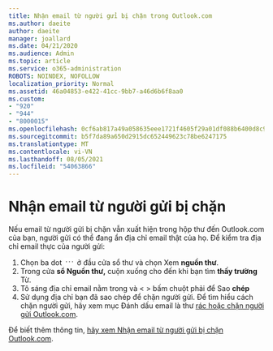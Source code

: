 ```yaml
---
title: Nhận email từ người gửi bị chặn trong Outlook.com
ms.author: daeite
author: daeite
manager: joallard
ms.date: 04/21/2020
ms.audience: Admin
ms.topic: article
ms.service: o365-administration
ROBOTS: NOINDEX, NOFOLLOW
localization_priority: Normal
ms.assetid: 46a04853-e422-41cc-9bb7-a46d6b6f8aa0
ms.custom:
- "920"
- "944"
- "8000015"
ms.openlocfilehash: 0cf6ab817a49a058635eee1721f4605f29a01df088b6400d8c90f5137efd30c1
ms.sourcegitcommit: b5f7da89a650d2915dc652449623c78be6247175
ms.translationtype: MT
ms.contentlocale: vi-VN
ms.lasthandoff: 08/05/2021
ms.locfileid: "54063866"
---
```

# <a name="receiving-email-from-blocked-senders"></a>Nhận email từ người gửi bị chặn

Nếu email từ người gửi bị chặn vẫn xuất hiện trong hộp thư đến Outlook.com của bạn, người gửi có thể đang ẩn địa chỉ email thật của họ. Để kiểm tra địa chỉ email thực của người gửi:
  
1. Chọn ba dot <img src='data:image/png;base64,iVBORw0KGgoAAAANSUhEUgAAABYAAAAPCAYAAADgbT9oAAAACXBIWXMAAA7EAAAOxAGVKw4bAAAAB3RJTUUH4wYLFhkF94QzeAAAAAd0RVh0QXV0aG9yAKmuzEgAAAAMdEVYdERlc2NyaXB0aW9uABMJISMAAAAKdEVYdENvcHlyaWdodACsD8w6AAAADnRFWHRDcmVhdGlvbiB0aW1lADX3DwkAAAAJdEVYdFNvZnR3YXJlAF1w/zoAAAALdEVYdERpc2NsYWltZXIAt8C0jwAAAAh0RVh0V2FybmluZwDAG+aHAAAAB3RFWHRTb3VyY2UA9f+D6wAAAAh0RVh0Q29tbWVudAD2zJa/AAAABnRFWHRUaXRsZQCo7tInAAAAL0lEQVQ4jWP8////fwYaACZaGDpq8HAzuKGhnqGhoR5DIaniNHMx42gGGTUYAwAAw6QRD6XFR1wAAAAASUVORK5CYII=' />
 ở đầu cửa sổ thư và chọn Xem **nguồn thư**.
2. Trong cửa **sổ Nguồn thư,** cuộn xuống cho đến khi bạn tìm **thấy trường** Từ.
3. Tô sáng địa chỉ email nằm trong và \< \> bấm chuột phải để Sao **chép**
4. Sử dụng địa chỉ bạn đã sao chép để chặn người gửi. Để tìm hiểu cách chặn người gửi, hãy xem mục Đánh dấu email là thư [rác hoặc chặn người gửi Outlook.com](https://support.office.com/article/a3ece97b-82f8-4a5e-9ac3-e92fa6427ae4?wt.mc_id=Office_Outlook_com_Alchemy).

Để biết thêm thông tin, [hãy xem Nhận email từ người gửi bị chặn Outlook.com](https://support.office.com/article/265923a0-b52c-4157-92c8-370385215da1?wt.mc_id=Office_Outlook_com_Alchemy).